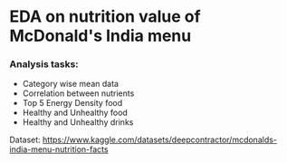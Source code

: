 # EDA on nutrition value of McDonald's India menu

### Analysis tasks:  
* Category wise mean data  
* Correlation between nutrients  
* Top 5 Energy Density food  
* Healthy and Unhealthy food  
* Healthy and Unhealthy drinks 

Dataset: https://www.kaggle.com/datasets/deepcontractor/mcdonalds-india-menu-nutrition-facts
